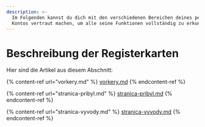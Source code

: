 ```yaml
---
description: >-
  Im Folgenden kannst du dich mit den verschiedenen Bereichen deines persönlichen
  Kontos vertraut machen, um alle seine Funktionen vollständig zu erkunden.
---
```


# Beschreibung der Registerkarten

Hier sind die Artikel aus diesem Abschnitt:

{% content-ref url="vorkery.md" %}
[vorkery.md](vorkery.md)
{% endcontent-ref %}

{% content-ref url="stranica-pribyl.md" %}
[stranica-pribyl.md](stranica-pribyl.md)
{% endcontent-ref %}

{% content-ref url="stranica-vyvody.md" %}
[stranica-vyvody.md](stranica-vyvody.md)
{% endcontent-ref %}
